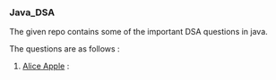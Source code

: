 ### Java_DSA

The given repo contains some of the important DSA questions in java.

The questions are as follows :

1. [Alice Apple](https://github.com/Kr-Shanu/Java_DSA/blob/master/aliceApple.java) : 
